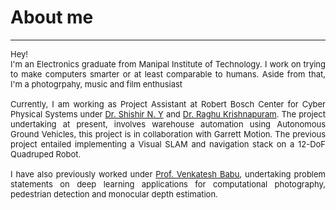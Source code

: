 # About me
---
<p align="justify">
<font size="-1">Hey!<br>
I'm an Electronics graduate from Manipal Institute of Technology. I work on trying to make computers smarter or at least comparable to humans. Aside from that, I'm a photogrpahy, music and film enthusiast<br><br> 
Currently, I am working as Project Assistant at Robert Bosch Center for Cyber Physical Systems under <a href="https://shishirny.github.io/">Dr. Shishir N. Y</a> and <a href="https://scholar.google.co.in/citations?user=OftxRCEAAAAJ&hl=en">Dr. Raghu Krishnapuram</a>. The project undertaking at present, involves warehouse automation using Autonomous Ground Vehicles, this project is in collaboration with Garrett Motion.
The previous project entailed implementing a Visual SLAM and navigation stack on a 12-DoF Quadruped Robot. <br><br>
I have also previously worked under <a href="http://cds.iisc.ac.in/faculty/venky/">Prof. Venkatesh Babu</a>, undertaking problem statements on deep learning applications for computational photography, pedestrian detection and monocular depth estimation. </font>
</p>
